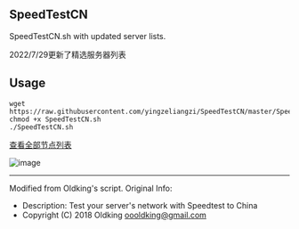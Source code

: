 ## SpeedTestCN
SpeedTestCN.sh with updated server lists.

2022/7/29更新了精选服务器列表

## Usage
```
wget https://raw.githubusercontent.com/yingzeliangzi/SpeedTestCN/master/SpeedTestCN.sh
chmod +x SpeedTestCN.sh
./SpeedTestCN.sh
```

[查看全部节点列表](https://github.com/yingzeliangzi/SpeedTestCN/blob/master/ServerList.md)

![image](https://user-images.githubusercontent.com/92672842/181732737-156af232-dd42-481e-93b0-61fb8589afb6.png)

---

Modified from Oldking's script. Original Info:
- Description: Test your server's network with Speedtest to China
- Copyright (C) 2018 Oldking <oooldking@gmail.com>
